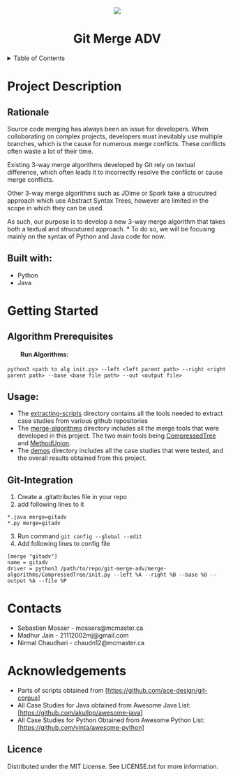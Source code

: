 <head>
    <style>
        h3{
          margin-left:20px;
        }
        h4{
          margin-left:30px;
        }
    </style>
</head>

<div align="center">
  <a href="https://github.com/ace-design">
    <img src="https://ace-design.github.io/img/logo.png">
  </a>
  <h1>Git Merge ADV</h1>
</div>

<details>
  <summary>Table of Contents</summary>
  <ol>
    <li>
      <a href="#project-description">Project Description</a>
        <ul>
        <li><a href="#Rationale">Rationale</a></li>
      </ul>
    </li>
    <li>
      <a href="#getting-started">Getting Started</a>
      <ul>
        <li><a href="#algorithm-prerequisites">Algorithm Prerequisites</a></li>
        <li><a href="#usage">Usage</a></li>
        <li><a href="#git-integration">Integrate with Git</a></li>
      </ul>
    <li>
      <a href="#contacts">Contacts</a>
    </li>
    </li>
    <li><a href="#acknowledgments">Acknowledgments</a></li>
    </li>
    <li><a href="#licence">Licence</a></li>
  </ol>
</details>

# Project Description
  ## Rationale
  Source code merging has always been an issue for developers. When colloborating on complex projects, developers must inevitably use multiple branches, which is the cause for numerous merge conflicts. These conflicts often waste a lot of their time. 
  
  Existing 3-way merge algorithms developed by Git rely on textual difference, which often leads it to incorrectly resolve the conflicts or cause merge conflicts. 
  
  Other 3-way merge algorithms such as JDime or Spork take a strucutred approach which use Abstract Syntax Trees, however are limited in the scope in which they can be used.
  
  As such, our purpose is to develop a new 3-way merge algorithm that takes both a textual and strucutured approach.
    * To do so, we will be focusing mainly on the syntax of Python and Java code for now.


  ## Built with:
  <ul>
    <li>Python</li>
    <li>Java</li>
  </ul>


# Getting Started

## Algorithm Prerequisites
  <h4>Run Algorithms:</h4>

  ```
  python3 <path to alg init.py> --left <left parent path> --right <right parent path> --base <base file path> --out <output file>
  ```

## Usage:
* The [extracting-scripts](extracting-scripts/) directory contains all the tools needed to extract case studies from various github repositories
* The [merge-algorithms](merge-algorithms/) directory includes all the merge tools that were developed in this project. The two main tools being [CompressedTree](merge-algorithms/CompressedTree/) and [MethodUnion](merge-algorithms/MethodUnion).
* The [demos](demos/) directory includes all the case studies that were tested, and the overall results obtained from this project.


## Git-Integration

  1. Create a .gitattributes file in your repo 
  2. add following lines to it

  ```
  *.java merge=gitadv
  *.py merge=gitadv 
  ```


  3. Run command `git config --global --edit`
  4. Add following lines to config file

  ```
  [merge "gitadv"]
  name = gitadv
  driver = python3 /path/to/repo/git-merge-adv/merge-algorithms/CompressedTree/init.py --left %A --right %B --base %O --output %A --file %P
  ```

# Contacts
  <ul>
    <li>Sebastien Mosser - mossers@mcmaster.ca</li>
    <li>Madhur Jain - 21112002mj@gmail.com</li>
    <li>Nirmal Chaudhari - chaudn12@mcmaster.ca</li>
  </ul>

# Acknowledgements
* Parts of scripts obtained from [https://github.com/ace-design/git-corpus]
* All Case Studies for Java obtained from Awesome Java List: [https://github.com/akullpp/awesome-java]
* All Case Studies for Python Obtained from Awesome Python List:[https://github.com/vinta/awesome-python]


## Licence
Distributed under the MIT License. See LICENSE.txt for more information.
